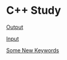 # C++ Study

[Output](https://github.com/mbsmbs/CPP/blob/main/Output/Output.md)

[Input](https://github.com/mbsmbs/CPP/blob/main/Input/Input.md)

[Some New Keywords]()

